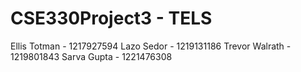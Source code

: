 # CSE330Project3 - TELS 

Ellis Totman - 1217927594
Lazo Sedor - 1219131186
Trevor Walrath - 1219801843
Sarva Gupta - 1221476308
